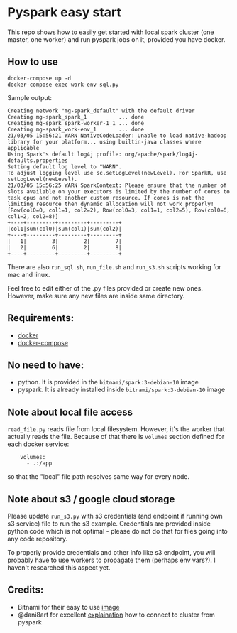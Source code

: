 # Pyspark easy start

This repo shows how to easily get started with local spark cluster (one master, one worker) and run pyspark jobs on it, provided you have docker.

## How to use
```
docker-compose up -d
docker-compose exec work-env sql.py
```

Sample output:
```
Creating network "mg-spark_default" with the default driver
Creating mg-spark_spark_1          ... done
Creating mg-spark_spark-worker-1_1 ... done
Creating mg-spark_work-env_1       ... done
21/03/05 15:56:21 WARN NativeCodeLoader: Unable to load native-hadoop library for your platform... using builtin-java classes where applicable
Using Spark's default log4j profile: org/apache/spark/log4j-defaults.properties
Setting default log level to "WARN".
To adjust logging level use sc.setLogLevel(newLevel). For SparkR, use setLogLevel(newLevel).
21/03/05 15:56:25 WARN SparkContext: Please ensure that the number of slots available on your executors is limited by the number of cores to task cpus and not another custom resource. If cores is not the limiting resource then dynamic allocation will not work properly!
[Row(col0=0, col1=1, col2=2), Row(col0=3, col1=1, col2=5), Row(col0=6, col1=2, col2=8)]
+----+---------+---------+---------+
|col1|sum(col0)|sum(col1)|sum(col2)|
+----+---------+---------+---------+
|   1|        3|        2|        7|
|   2|        6|        2|        8|
+----+---------+---------+---------+
```

There are also `run_sql.sh`, `run_file.sh` and `run_s3.sh` scripts working for mac and linux.

Feel free to edit either of the .py files provided or create new ones. However, make sure any new files are inside same directory.

## Requirements:
* [docker](https://docs.docker.com/get-docker/)
* [docker-compose](https://docs.docker.com/compose/install/)

## No need to have:
* python. It is provided in the `bitnami/spark:3-debian-10` image
* pyspark. It is already installed inside `bitnami/spark:3-debian-10` image

## Note about local file access

`read_file.py` reads file from local filesystem. However, it's the worker that actually reads the file. Because of that there is `volumes` section defined for each docker service:
```
    volumes:
      - .:/app
```
so that the "local" file path resolves same way for every node.

## Note about s3 / google cloud storage

Please update `run_s3.py` with s3 credentials (and endpoint if running own s3 service) file to run the s3 example. Credentials are provided inside python code which is not optimal - please do not do that for files going into any code repository.

To properly provide credentials and other info like s3 endpoint, you will probably have to use workers to propagate them (perhaps env vars?). I haven't researched this aspect yet.

## Credits:
* Bitnami for their easy to use [image](https://hub.docker.com/r/bitnami/spark/)
* @dani8art for excellent [explaination](https://github.com/bitnami/bitnami-docker-spark/issues/18#issuecomment-700628676) how to connect to cluster from pyspark
